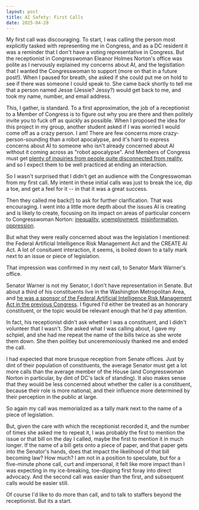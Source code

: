 ```yaml
---
layout: post
title: AI Safety: First Calls
date: 2025-04-28
---
```


My first call was discouraging.  To start, I was calling the person most explicitly tasked with representing me in Congress, and as a DC resident it was a reminder that I don't have a voting representative in Congress.  But the receptionist in Congresswoman Eleanor Holmes Norton's office was polite as I nervously explained my concerns about AI, and the legistlation that I wanted the Congresswoman to support (more on that in a future post!).  When I paused for breath, she asked if she could put me on hold to see if there was someone I could speak to.  She came back shortly to tell me that a person named Jesse (Jessie? Jessy?) would get back to me, and took my name, number, and email address.

This, I gather, is standard. To a first approximation, the job of a receptionist to a Member of Congress is to figure out why you are there and then politely invite you to fuck off as quickly as possible.  When I proposed the idea for this project in my group, another student asked if I was worried I would come off as a crazy person. I am! There are few concerns more crazy-person-sounding than a robot apocalypse, and it's hard to express concerns about AI to someone who isn't already concerned about AI without it coming across as "robot apocalypse".  And Members of Congress must get [plenty of inquiries from people quite disconnected from reality](https://www.youtube.com/watch?v=Dqgazx-24mo), and so I expect them to be well practiced at ending an interaction.

So I wasn't surprised that I didn't get an audience with the Congresswoman from my first call.  My intent in these initial calls was just to break the ice, dip a toe, and get a feel for it -- in that it was a great success.

Then they called me back(!) to ask for further clarification.  That was encouraging.  I went into a little more depth about the issues AI is creating and is likely to create, focusing on its impact on areas of particular concern to Congresswoman Norton: [inequality](https://www.brookings.edu/articles/ais-impact-on-income-inequality-in-the-us/), [unemployment](https://news.harvard.edu/gazette/story/2025/02/is-ai-already-shaking-up-labor-market-a-i-artificial-intelligence/), [misinformation](https://freedomhouse.org/report/freedom-net/2023/repressive-power-artificial-intelligence#generative-ai-supercharges-disinformation), [oppression](https://freedomhouse.org/report/freedom-net/2023/repressive-power-artificial-intelligence#governments-harness-ai-to-reinforce-censorship).  

But what they were really concerned about was the legislation I mentioned: the Federal Artificial Intelligence Risk Management Act and the CREATE AI Act.  A lot of consituent interaction, it seems, is boiled down to a tally mark next to an issue or piece of legislation.

That impression was confirmed in my next call, to Senator Mark Warner's office.

Senator Warner is not my Senator, I don't have representation in Senate.  But about a third of his constituents live in the Washington Metropolitan Area, and [he was a sponsor of the Federal Artificial Intelligence Risk Management Act in the previous Congress](https://www.warner.senate.gov/public/index.cfm/2023/11/sens-warner-moran-introduce-legislation-to-establish-ai-guidelines-for-federal-government).  I figured I'd either be treated as an honorary constituent, or the topic would be relevant enough that he'd pay attention.

In fact, his receptionist didn't ask whether I was a constituent, and I didn't volunteer that I wasn't.  She asked what I was calling about, I gave my schpiel, and she had me repeat the name of the bills twice as she wrote them down.  She then politley but unceremoniously thanked me and ended the call.

I had expected that more brusque reception from Senate offices.  Just by dint of their population of constituents, the average Senator must get a lot more calls than the average member of the House (and Congresswoman Norton in particular, by dint of DC's lack of standing).  It also makes sense that they would be less concerned about whether the caller is a constituent, because their role is more national, and their influence more determined by their perception in the public at large.

So again my call was memorialized as a tally mark next to the name of a piece of legislation.  

But, given the care with which the receptionist recorded it, and the number of times she asked me to repeat it, I was probably the first to mention the issue or that bill on the day I called, maybe the first to mention it in much longer. If the name of a bill gets onto a piece of paper, and that paper gets into the Senator's hands, does that impact the likelihood of that bill becoming law? How much? I am not in a position to speculate, but for a five-minute phone call, curt and impersonal, it felt like more impact than I was expecting in my ice-breaking, toe-dipping first foray into direct advocacy.  And the second call was easier than the first, and subsequent calls would be easier still. 

Of course I'd like to do more than call, and to talk to staffers beyond the receptionist.  But its a start.
